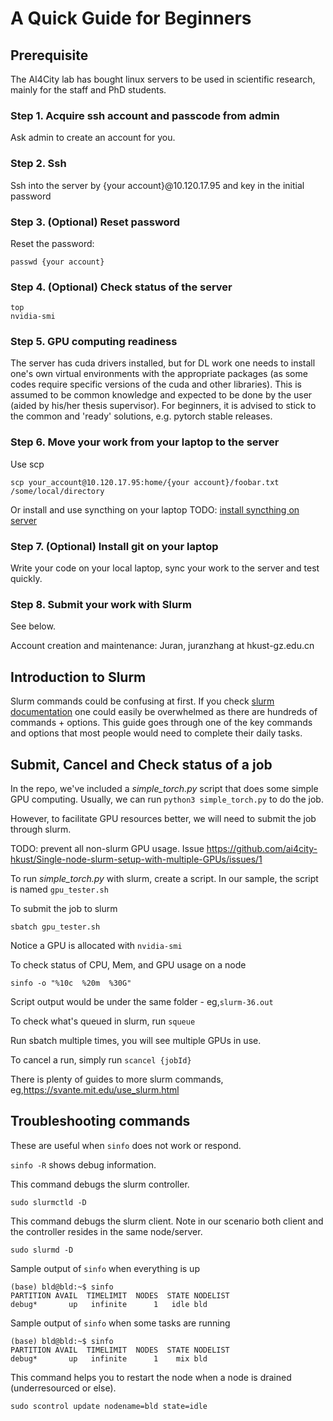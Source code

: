 # A Quick Guide for Beginners

## Prerequisite
The AI4City lab has bought linux servers to be used in scientific research, mainly for the staff and PhD students. 

### Step 1. Acquire ssh account and passcode from admin
Ask admin to create an account for you.

### Step 2. Ssh
Ssh into the server by {your account}@10.120.17.95 and key in the initial password

### Step 3. (Optional) Reset password
Reset the password:
```
passwd {your account}
```

### Step 4. (Optional) Check status of the server
```
top
nvidia-smi
```

### Step 5. GPU computing readiness
The server has cuda drivers installed, but for DL work one needs to install one's own virtual environments with the appropriate packages (as some codes require specific versions of the cuda and other libraries). This is assumed to be common knowledge and expected to be done by the user (aided by his/her thesis supervisor). For beginners, it is advised to stick to the common and 'ready' solutions, e.g. pytorch stable releases.

### Step 6. Move your work from your laptop to the server
Use scp
```
scp your_account@10.120.17.95:home/{your account}/foobar.txt /some/local/directory
```
Or install and use syncthing on your laptop
TODO: [install syncthing on server](https://github.com/ai4city-hkust/Single-node-slurm-setup-with-multiple-GPUs/issues/5)

### Step 7. (Optional) Install git on your laptop
Write your code on your local laptop, sync your work to the server and test quickly.

### Step 8. Submit your work with Slurm
See below.

Account creation and maintenance:
Juran, juranzhang at hkust-gz.edu.cn

## Introduction to Slurm
Slurm commands could be confusing at first. If you check [slurm documentation](https://slurm.schedmd.com/man_index.html) one could easily be overwhelmed as there are hundreds of commands + options. This guide goes through one of the key commands and options that most people would need to complete their daily tasks.


## Submit, Cancel and Check status of a job

In the repo, we've included a *simple_torch.py* script that does some simple GPU computing.
Usually, we can run `python3 simple_torch.py` to do the job.

However, to facilitate GPU resources better, we will need to submit the job through slurm.

TODO: prevent all non-slurm GPU usage. Issue https://github.com/ai4city-hkust/Single-node-slurm-setup-with-multiple-GPUs/issues/1

To run *simple_torch.py* with slurm, create a script.
In our sample, the script is named `gpu_tester.sh`

To submit the job to slurm
```
sbatch gpu_tester.sh
```

Notice a GPU is allocated with `nvidia-smi`

To check status of CPU, Mem, and GPU usage on a node
```
sinfo -o "%10c  %20m  %30G"
```

Script output would be under the same folder - eg,`slurm-36.out`

To check what's queued in slurm, run `squeue`

Run sbatch multiple times, you will see multiple GPUs in use.


To cancel a run, simply run `scancel {jobId}`

There is plenty of guides to more slurm commands, eg,https://svante.mit.edu/use_slurm.html


## Troubleshooting commands
These are useful when `sinfo` does not work or respond.

`sinfo -R` shows debug information.

This command debugs the slurm controller.
```
sudo slurmctld -D
```
This command debugs the slurm client. Note in our scenario both client and the controller resides in the same node/server.
```
sudo slurmd -D
```

Sample output of `sinfo` when everything is up
```
(base) bld@bld:~$ sinfo
PARTITION AVAIL  TIMELIMIT  NODES  STATE NODELIST
debug*       up   infinite      1   idle bld
```

Sample output of `sinfo` when some tasks are running
```
(base) bld@bld:~$ sinfo
PARTITION AVAIL  TIMELIMIT  NODES  STATE NODELIST
debug*       up   infinite      1    mix bld
```

This command helps you to restart the node when a node is drained (underresourced or else).
```
sudo scontrol update nodename=bld state=idle
```


